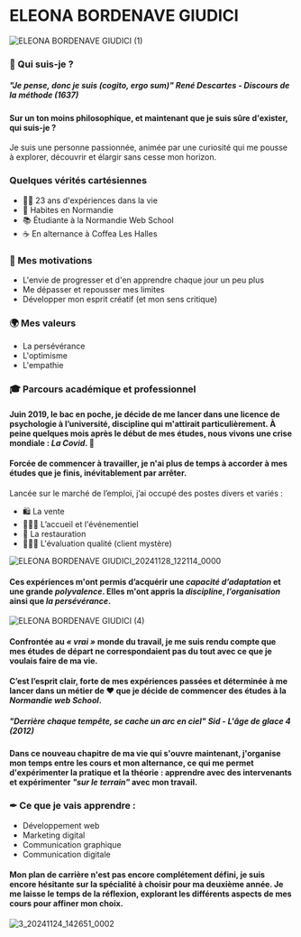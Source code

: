 # **ELEONA BORDENAVE GIUDICI** 
![ELEONA BORDENAVE GIUDICI (1)](https://github.com/user-attachments/assets/05b17777-7e0f-499c-be4d-5b879050c093)
### 🚀 Qui suis-je ?
##### *"Je pense, donc je suis (cogito, ergo sum)"* **René Descartes - Discours de la méthode (1637)**
#### Sur un ton moins philosophique, et maintenant que je suis sûre d'exister, qui suis-je ? 
Je suis une personne passionnée, animée par une curiosité qui me pousse à explorer, découvrir et élargir sans cesse mon horizon.
### Quelques vérités cartésiennes
* 👩🏼 23 ans d'expériences dans la vie
* 📍 Habites en Normandie
*  📚 Étudiante à la Normandie Web School
*  ☕ En alternance à Coffea Les Halles
### 🎯 Mes motivations
* L'envie de progresser et d'en apprendre chaque jour un peu plus
* Me dépasser et repousser mes limites
* Développer mon esprit créatif (et mon sens critique)
### 🌍 Mes valeurs
* La persévérance 
* L'optimisme
* L'empathie
### 🎓 Parcours académique et professionnel 
#### **Juin 2019, le bac en poche, je décide de me lancer dans une licence de psychologie à l’université, discipline qui m'attirait particulièrement. À peine quelques mois après le début de mes études, nous vivons une crise mondiale : _La Covid_.** 🦠
#### Forcée de commencer à travailler, je n'ai plus de temps à accorder à mes études que je finis, inévitablement par arrêter.
Lancée sur le marché de l’emploi, j’ai occupé des postes divers et variés :
* 🛍 La vente
* 👩🏼‍💼 L’accueil et l'événementiel
* 🍷 La restauration
* 🕵🏼‍♀ L'évaluation qualité (client mystère)
     
![ELEONA BORDENAVE GIUDICI_20241128_122114_0000](https://github.com/user-attachments/assets/99f4155d-d417-4431-9888-84feb7e12986)
#### **Ces expériences m'ont permis d’acquérir une _capacité d’adaptation_ et une grande _polyvalence_. Elles m'ont appris la _discipline_, _l’organisation_ ainsi que _la persévérance_.**
![ELEONA BORDENAVE GIUDICI (4)](https://github.com/user-attachments/assets/f5533540-29fc-4e11-b0b8-6aca376f99a4)
#### Confrontée au _*« vrai »*_ monde du travail, je me suis rendu compte que mes études de départ ne correspondaient pas du tout avec ce que je voulais faire de ma vie. 
#### C’est l’esprit clair, forte de mes expériences passées et **déterminée** à me lancer dans un métier de ❤️ que je décide de commencer des études à la *Normandie web School*.
##### *"Derrière chaque tempête, se cache un arc en ciel"* **Sid - L'âge de glace 4 (2012)**
#### **Dans ce nouveau chapitre de ma vie qui s'ouvre maintenant, j'organise mon temps entre les cours et mon alternance, ce qui me permet d'expérimenter la pratique et la théorie : apprendre avec des intervenants et expérimenter _"sur le terrain"_ avec mon travail.**
### ✒ Ce que je vais apprendre :
* Développement web
* Marketing digital
* Communication graphique
* Communication digitale
#### Mon plan de carrière n'est pas encore complétement défini, je suis encore hésitante sur la spécialité à choisir pour ma deuxième année. Je me laisse le temps de la réflexion, explorant les différents aspects de mes cours pour affiner mon choix.
![3_20241124_142651_0002](https://github.com/user-attachments/assets/6f32130d-80b9-4037-8238-4432c667c8e3)
